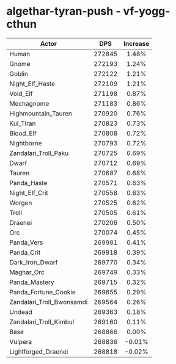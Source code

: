# algethar-tyran-push - vf-yogg-cthun
| Actor | DPS | Increase |
|---|:---:|:---:|
|Human|272845|1.48%|
|Gnome|272193|1.24%|
|Goblin|272122|1.21%|
|Night_Elf_Haste|272109|1.21%|
|Void_Elf|271198|0.87%|
|Mechagnome|271183|0.86%|
|Highmountain_Tauren|270920|0.76%|
|Kul_Tiran|270823|0.73%|
|Blood_Elf|270808|0.72%|
|Nightborne|270793|0.72%|
|Zandalari_Troll_Paku|270725|0.69%|
|Dwarf|270712|0.69%|
|Tauren|270687|0.68%|
|Panda_Haste|270571|0.63%|
|Night_Elf_Crit|270558|0.63%|
|Worgen|270525|0.62%|
|Troll|270505|0.61%|
|Draenei|270206|0.50%|
|Orc|270074|0.45%|
|Panda_Vers|269981|0.41%|
|Panda_Crit|269918|0.39%|
|Dark_Iron_Dwarf|269770|0.34%|
|Maghar_Orc|269749|0.33%|
|Panda_Mastery|269715|0.32%|
|Panda_Fortune_Cookie|269655|0.29%|
|Zandalari_Troll_Bwonsamdi|269564|0.26%|
|Undead|269363|0.18%|
|Zandalari_Troll_Kimbul|269160|0.11%|
|Base|268866|0.00%|
|Vulpera|268836|-0.01%|
|Lightforged_Draenei|268818|-0.02%|
